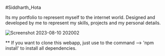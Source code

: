 #Siddharth_Hota

Its my portfolio to represent myself to the internet world. Designed and developed by me to represent my skills, projects and my personal details.

![Screenshot 2023-08-10 202002](https://github.com/Bluetooth-stack/portfolio-site/assets/80689111/70c4fa93-f687-4c8f-a723-6d825f64ecd3)

** If you want to clone this webapp, just use to the command 
--> 'npm install'
to install all dependencies.
